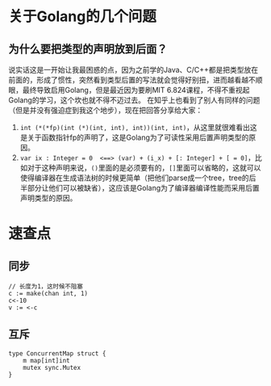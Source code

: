 # 关于Golang的几个问题
## 为什么要把类型的声明放到后面？
说实话这是一开始让我最困惑的点，因为之前学的Java、C/C++都是把类型放在前面的，形成了惯性，突然看到类型后置的写法就会觉得好别扭，进而越看越不顺眼，最终导致启用Golang，但是最近因为要刷MIT 6.824课程，不得不重视起Golang的学习，这个坎也就不得不迈过去。
在知乎上也看到了别人有同样的问题（但是并没有强迫症到我这个地步），现在把回答分享给大家：
1. `int (*(*fp)(int (*)(int, int), int))(int, int)`，从这里就很难看出这是关于函数指针fp的声明了，这是Golang为了可读性采用后置声明类型的原因。
2. `var ix : Integer = 0  <==> (var) + (i_x) + [: Integer] + [ = 0]`，比如对于这种声明来说，`()`里面的是必须要有的，`[]`里面可以省略的，这就可以使得编译器在生成语法树的时候更简单（把他们parse成一个tree，tree的后半部分让他们可以被缺省），这应该是Golang为了编译器编译性能而采用后置声明类型的原因。


# 速查点
## 同步
```
// 长度为1，这时候不阻塞
c := make(chan int, 1)
c<-10
v := <-c
```

## 互斥
```
type ConcurrentMap struct {
    m map[int]int
    mutex sync.Mutex
}
```
